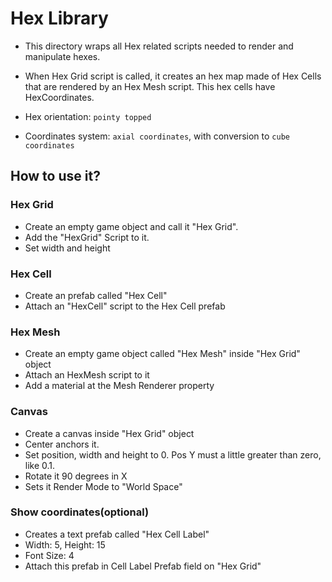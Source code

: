 # Hex Library

- This directory wraps all Hex related scripts needed to render and manipulate hexes.

- When Hex Grid script is called, it creates an hex map made of Hex Cells that are rendered by an Hex Mesh script.
This hex cells have HexCoordinates.

- Hex orientation: `pointy topped`
- Coordinates system: `axial coordinates`, with conversion to `cube coordinates`

## How to use it?

### Hex Grid
- Create an empty game object and call it "Hex Grid".
- Add the "HexGrid" Script to it.
- Set width and height

### Hex Cell
- Create an prefab called "Hex Cell"
- Attach an "HexCell" script to the Hex Cell prefab

### Hex Mesh
- Create an empty game object called "Hex Mesh" inside "Hex Grid" object
- Attach an HexMesh script to it
- Add a material at the Mesh Renderer property

### Canvas
- Create a canvas inside "Hex Grid" object
- Center anchors it.
- Set position, width and height to 0. Pos Y must a little greater than zero, like 0.1.
- Rotate it 90 degrees in X
- Sets it Render Mode to "World Space"

### Show coordinates(optional)
- Creates a text prefab called "Hex Cell Label"
- Width: 5, Height: 15
- Font Size: 4
- Attach this prefab in Cell Label Prefab field on "Hex Grid"
